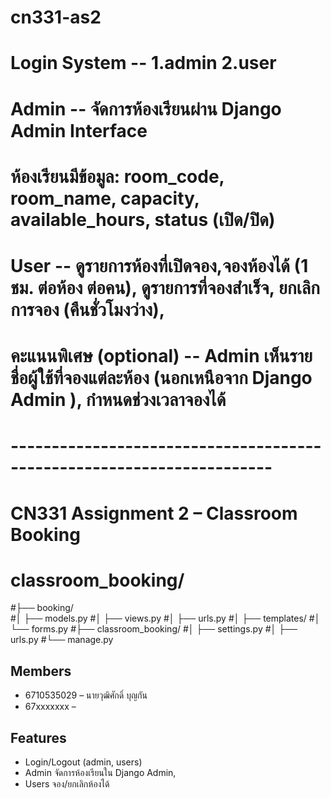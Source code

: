 # cn331-as2
# Login System -- 1.admin 2.user
# Admin -- จัดการห้องเรียนผ่าน Django Admin Interface
# ห้องเรียนมีข้อมูล: room_code, room_name, capacity, available_hours, status (เปิด/ปิด)
# User -- ดูรายการห้องที่เปิดจอง,จองห้องได้ (1 ชม. ต่อห้อง ต่อคน), ดูรายการที่จองสำเร็จ, ยกเลิกการจอง (คืนชั่วโมงว่าง),
# คะแนนพิเศษ (optional) -- Admin เห็นรายชื่อผู้ใช้ที่จองแต่ละห้อง (นอกเหนือจาก Django Admin ), กำหนดช่วงเวลาจองได้
# ----------------------------------------------------------------------
# CN331 Assignment 2 – Classroom Booking
# classroom_booking/
#├── booking/              
#│   ├── models.py
#│   ├── views.py
#│   ├── urls.py
#│   ├── templates/
#│   └── forms.py
#├── classroom_booking/
#│   ├── settings.py
#│   ├── urls.py
#└── manage.py

## Members
- 6710535029 – นายวุฒิศักดิ์ บุญกัน
- 67xxxxxxx – 

## Features
- Login/Logout (admin, users)
- Admin จัดการห้องเรียนใน Django Admin, 
- Users จอง/ยกเลิกห้องได้
